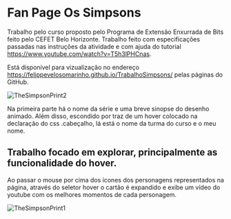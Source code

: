 # Fan Page Os Simpsons
  Trabalho pelo curso proposto pelo Programa de Extensão Enxurrada de Bits feito pelo CEFET Belo Horizonte.
    Trabalho feito com especificações passadas nas instruções da atividade e com ajuda do tutorial  https://www.youtube.com/watch?v=T5h3lPHCnas.
    
Está disponível para vizualização no endereço  https://felippevelosomarinho.github.io/TrabalhoSimpsons/ pelas páginas do GitHub.

![TheSimpsonPrint2](https://user-images.githubusercontent.com/60450622/93280900-31788a00-f7a1-11ea-8e48-c14dd4d819ad.PNG)

Na primeira parte há o nome da série e uma breve sinopse do desenho animado.
Além disso, escondido por traz de um hover colocado na declaração do css .cabeçalho, lá está o nome da turma do curso e o meu nome.


## Trabalho focado em explorar, principalmente as funcionalidade do hover.
  
  Ao passar o mouse por cima dos ícones dos personagens representados na página, através do seletor hover o cartão é expandido e exibe um vídeo do youtube com os melhores momentos de cada personagem. 
  
![TheSimpsonPrint1](https://user-images.githubusercontent.com/60450622/93280868-16a61580-f7a1-11ea-9bac-d7715076a6a1.PNG)

